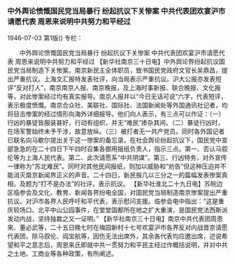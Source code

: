 ### 中外舆论愤慨国民党当局暴行  纷起抗议下关惨案  中共代表团欢宴沪市请愿代表  周恩来说明中共努力和平经过

1946-07-03
第1版()
专栏：

　　中外舆论愤慨国民党当局暴行
    纷起抗议下关惨案
    中共代表团欢宴沪市请愿代表
    周恩来说明中共努力和平经过
    【新华社南京三十日电】中外舆论界纷起抗议国民党当局制造下关惨案。南京新民主全体职员，致书国民党政府文官长吴鼎昌，提出严重抗议。上海文汇报特发表社评，向当局表示严重抗议。沪大公报亦发表短评“反对打人”，南京南京人报、南京晚报，及上海时事新报、联合晚报、文化报等，对此惨案经过均有真实报导。南京人报并以“今日无话可说”六字，代表短评，表示极度愤慨。南京合众社、美联社、国际社、法国新闻处等外国通讯社记者，均将目击惨案的经过情形向海外详细报导。他们向人表示，有三点可以作证：（一）行凶的暴徒皆服装甚好，行动有组织，并无“难民”掺杂其间。（二）暴徒行凶时，在场军警始终未予干涉，故意放纵。（三）被打者无一共产党员。同时各外国记者已联名向马歇尔提出关于这一惨案的备忘录。在社会舆论纷起抗议下，国民党中宣部急急的在二十四日下午四时召集各御用报纸负责人，指示三点。第一、否认马叙伦等为上海人民代表。第二、此次请愿系“中共阴谋”。第三、行凶特务，对外宣传一律称为“苏北难民”。同时对其他民间报纸，则加以威胁和“劝告”但这种压迫并不能消灭南京新闻界正义的声音。二十四日，新民报几以三分之一的篇幅发表惨案真相，及题为“打不是办法”的社评，表示抗议。
    【新华社淮北二十九日电】苏皖边区临参会及文化、教育、新闻各界纷电全国，对国民党当局制造南京惨案提出严重抗议。对沪市各界人民呼吁和平代表，表示慰问支援。临参会电中指出：“这是重庆较场口、北平中山公园事件，在堂堂国都所在地之扩大重演，是国民党法西斯派发动内战，坚持独裁之又一证明。”
    【新华社南京三十日电】南京中共代表团周恩来、董必武等，二十五日晚七时在梅园新村十七号欢宴沪市各界反对内战晋京请愿代表团，除马叙伦、阎宝航等，因伤无法出席外，其余各代表均应邀出席，述说希望和平之意志后，周恩来氏即就中共一贯努力和平民主经过作概括说明，并对中共之土地、工商业等各种政策，有所阐述。
